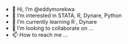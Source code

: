 - 👋 Hi, I’m @eddymorekwa
- 👀 I’m interested in STATA, R, Dynare, Python
- 🌱 I’m currently learning R , Dynare
- 💞️ I’m looking to collaborate on ...
- 📫 How to reach me ...

<!---
eddymorekwa/eddymorekwa is a ✨ special ✨ repository because its `README.md` (this file) appears on your GitHub profile.
You can click the Preview link to take a look at your changes.
--->
